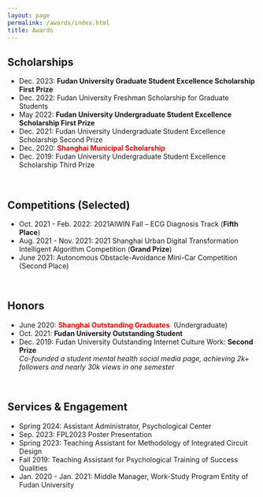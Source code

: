 ```yaml
---
layout: page
permalink: /awards/index.html
title: Awards
---
```


## Scholarships

- Dec. 2023:  **Fudan University Graduate Student Excellence Scholarship First Prize** <br>
- Dec. 2022:  Fudan University Freshman Scholarship for Graduate Students <br>
- May 2022:  **Fudan University Undergraduate Student Excellence Scholarship First Prize** <br>
- Dec. 2021:  Fudan University Undergraduate Student Excellence Scholarship Second Prize<br>
- Dec. 2020:  <font color='red'>**Shanghai Municipal Scholarship**</font> <br>
- Dec. 2019:  Fudan University Undergraduate Student Excellence Scholarship Third Prize<br>

<br>

## Competitions (Selected)

- Oct. 2021 - Feb. 2022: 2021AIWIN Fall – ECG Diagnosis Track (**Fifth Place**)
- Aug. 2021 - Nov. 2021: 2021 Shanghai Urban Digital Transformation Intelligent Algorithm Competition (**Grand Prize**)
- June 2021: Autonomous Obstacle-Avoidance Mini-Car Competition (Second Place)

<br>

## Honors

- June 2020:  <font color='red'>**Shanghai Outstanding Graduates** </font> (Undergraduate)<br>
- Oct. 2021:  **Fudan University Outstanding Student** <br>
- Dec. 2019:  Fudan University Outstanding Internet Culture Work: **Second Prize**<br>*Co-founded a student mental health social media page, achieving 2k+ followers and nearly 30k views in one semester*

<br>

## Services & Engagement

- Spring 2024:  Assistant Administrator, Psychological Center
- Sep. 2023:  FPL2023 Poster Presentation
- Spring 2023:  Teaching Assistant for Methodology of Integrated Circuit Design
- Fall 2019:  Teaching Assistant for Psychological Training of Success Qualities
- Jan. 2020 - Jan. 2021:  Middle Manager, Work-Study Program Entity of Fudan University

<br>
